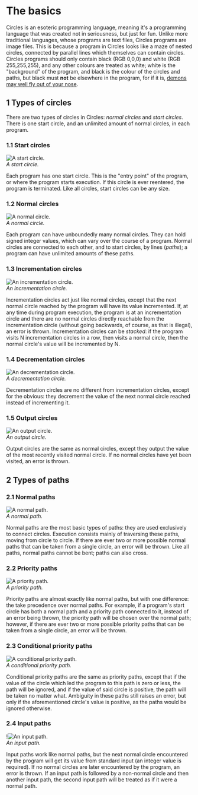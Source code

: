 # The basics
Circles is an esoteric programming language, meaning it's a programming language that was created not in seriousness, but just for fun. Unlike more traditional languages, whose programs are text files, Circles programs are image files. This is because a program in Circles looks like a maze of nested circles, connected by parallel lines which themselves can contain circles. Circles programs should only contain black (RGB 0,0,0) and white (RGB 255,255,255), and any other colours are treated as white; white is the "background" of the program, and black is the colour of the circles and paths, but black must **not** be elsewhere in the program, for if it is, [demons may well fly out of your nose](http://www.catb.org/jargon/html/N/nasal-demons.html).

## 1 Types of circles
There are two types of circles in Circles: *normal circles* and *start circles*. There is one start circle, and an unlimited amount of normal circles, in each program.

### 1.1 Start circles
![A start circle.](../images/start-circle.png?raw=true)
<br />
*A start circle.*

Each program has one start circle. This is the "entry point" of the program, or where the program starts execution. If this circle is ever reentered, the program is terminated. Like all circles, start circles can be any size.

### 1.2 Normal circles
![A normal circle.](../images/normal-circle.png?raw=true)
<br />
*A normal circle.*

Each program can have unboundedly many normal circles. They can hold signed integer values, which can vary over the course of a program. Normal circles are connected to each other, and to start circles, by lines (*paths*); a program can have unlimited amounts of these paths.

### 1.3 Incrementation circles
![An incrementation circle.](../images/incrementation-circle.png?raw=true)
<br />
*An incrementation circle.*

Incrementation circles act just like normal circles, except that the next normal circle reached by the program will have its value incremented. If, at any time during program execution, the program is at an incrementation circle and there are no normal circles directly reachable from the incrementation circle (without going backwards, of course, as that is illegal), an error is thrown. Incrementation circles can be *stacked*: if the program visits N incrementation circles in a row, then visits a normal circle, then the normal circle's value will be incremented by N.

### 1.4 Decrementation circles
![An decrementation circle.](../images/decrementation-circle.png?raw=true)
<br />
*A decrementation circle.*

Decrementation circles are no different from incrementation circles, except for the obvious: they decrement the value of the next normal circle reached instead of incrementing it.

### 1.5 Output circles
![An output circle.](../images/output-circle.png?raw=true)
<br />
*An output circle.*

Output circles are the same as normal circles, except they output the value of the most recently visited normal circle. If no normal circles have yet been visited, an error is thrown.

## 2 Types of paths

### 2.1 Normal paths
![A normal path.](../images/normal-path.png?raw=true)
<br />
*A normal path.*

Normal paths are the most basic types of paths: they are used exclusively to connect circles. Execution consists mainly of traversing these paths, moving from circle to circle. If there are ever two or more possible normal paths that can be taken from a single circle, an error will be thrown. Like all paths, normal paths cannot be bent; paths can also cross.

### 2.2 Priority paths
![A priority path.](../images/priority-path.png?raw=true)
<br />
*A priority path.*

Priority paths are almost exactly like normal paths, but with one difference: the take precedence over normal paths. For example, if a program's start circle has both a normal path and a priority path connected to it, instead of an error being thrown, the priority path will be chosen over the normal path; however, if there are ever two or more possible priority paths that can be taken from a single circle, an error will be thrown.

### 2.3 Conditional priority paths
![A conditional priority path.](../images/conditional-priority-path.png?raw=true)
<br />
*A conditional priority path.*

Conditional priority paths are the same as priority paths, except that if the value of the circle which led the program to this path is zero or less, the path will be ignored, and if the value of said circle is positive, the path will be taken no matter what. Ambiguity in these paths still raises an error, but only if the aforementioned circle's value is positive, as the paths would be ignored otherwise.

### 2.4 Input paths
!![An input path.](../images/input-path.png?raw=true)
<br />
*An input path.*

Input paths work like normal paths, but the next normal circle encountered by the program will get its value from standard input (an integer value is required). If no normal circles are later encountered by the program, an error is thrown. If an input path is followed by a non-normal circle and then another input path, the second input path will be treated as if it were a normal path.
